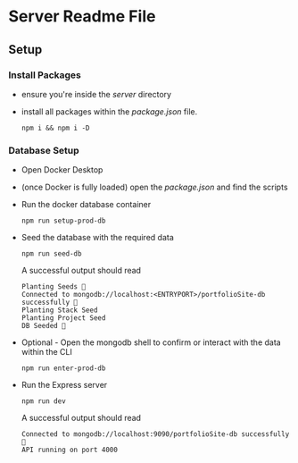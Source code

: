 # Server Readme File

## Setup

### Install Packages

- ensure you're inside the _server_ directory
- install all packages within the _package.json_ file.
    
    `npm i && npm i -D`

### Database Setup

- Open Docker Desktop

- (once Docker is fully loaded) open the _package.json_ and find the scripts

- Run the docker database container

    `npm run setup-prod-db`

- Seed the database with the required data

    `npm run seed-db`

    A successful output should read

    ```
    Planting Seeds 🌱
    Connected to mongodb://localhost:<ENTRYPORT>/portfolioSite-db successfully 🚀
    Planting Stack Seed
    Planting Project Seed
    DB Seeded 🌾
    ```

- Optional - Open the mongodb shell to confirm or interact with the data within the CLI

    `npm run enter-prod-db`

- Run the Express server

    `npm run dev`

    A successful output should read

    ```
    Connected to mongodb://localhost:9090/portfolioSite-db successfully 🚀
    API running on port 4000
    ```

